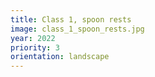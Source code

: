 ```yaml
---
title: Class 1, spoon rests
image: class_1_spoon_rests.jpg
year: 2022
priority: 3
orientation: landscape
---
```

